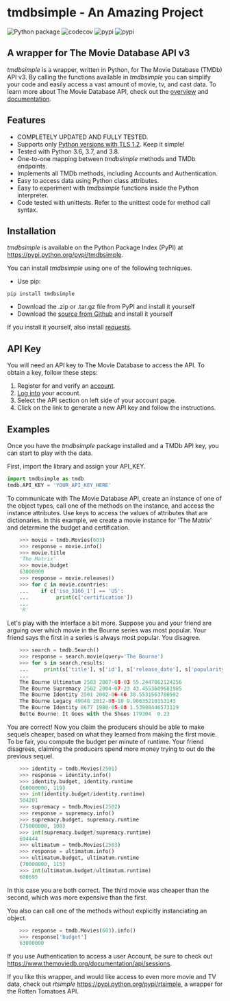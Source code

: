 tmdbsimple - An Amazing Project
==========

![Python package](https://github.com/celiao/tmdbsimple/workflows/build/badge.svg)
![codecov](https://img.shields.io/codecov/c/github/celiao/tmdbsimple)
![pypi](https://img.shields.io/pypi/pyversions/tmdbsimple)
![pypi](https://img.shields.io/pypi/v/tmdbsimple)

A wrapper for The Movie Database API v3
---------------------------------------
*tmdbsimple* is a wrapper, written in Python, for The Movie Database (TMDb) API
v3.  By calling the functions available in *tmdbsimple* you can simplify your
code and easily access a vast amount of movie, tv, and cast data.  To learn
more about The Movie Database API, check out the [overview](
http://www.themoviedb.org/documentation/api) and [documentation](
https://developers.themoviedb.org/3).

Features
--------
- COMPLETELY UPDATED AND FULLY TESTED.
- Supports only [Python versions with TLS
  1.2](http://pyfound.blogspot.com/2017/01/time-to-upgrade-your-python-tls-v12.html).
  Keep it simple!
- Tested with Python 3.6, 3.7, and 3.8.
- One-to-one mapping between *tmdbsimple* methods and TMDb endpoints.
- Implements all TMDb methods, including Accounts and Authentication.
- Easy to access data using Python class attributes.
- Easy to experiment with *tmdbsimple* functions inside the Python interpreter.
- Code tested with unittests.  Refer to the unittest code for method call syntax.

Installation
------------
*tmdbsimple* is available on the Python Package Index (PyPI) at
https://pypi.python.org/pypi/tmdbsimple.

You can install *tmdbsimple* using one of the following techniques.

- Use pip:

```
pip install tmdbsimple
```

- Download the .zip or .tar.gz file from PyPI and install it yourself
- Download the [source from Github](http://github.com/celiao/tmdbsimple) and
  install it yourself

If you install it yourself, also install
[requests](https://requests.readthedocs.io/en/master/).

API Key
-------
You will need an API key to The Movie Database to access the API.  To obtain a
key, follow these steps:

1) Register for and verify an [account](https://www.themoviedb.org/account/signup).
2) [Log into](https://www.themoviedb.org/login) your account.
3) Select the API section on left side of your account page.
4) Click on the link to generate a new API key and follow the instructions.

Examples
--------
Once you have the *tmdbsimple* package installed and a TMDb API key, you can
start to play with the data.

First, import the library and assign your API_KEY.

```python
import tmdbsimple as tmdb
tmdb.API_KEY = 'YOUR_API_KEY_HERE'
```

To communicate with The Movie Database API, create an instance of one of the
object types, call one of the methods on the instance, and access the instance
attributes.  Use keys to access the values of attributes that are dictionaries.
In this example, we create a movie instance for 'The Matrix' and determine the
budget and certification.

```python
    >>> movie = tmdb.Movies(603)
    >>> response = movie.info()
    >>> movie.title
    'The Matrix'
    >>> movie.budget
    63000000
    >>> response = movie.releases()
    >>> for c in movie.countries:
    ...    if c['iso_3166_1'] == 'US':
    ...         print(c['certification'])
    ...
    'R'
```

Let's play with the interface a bit more.  Suppose you and your friend are
arguing over which movie in the Bourne series was most popular.  Your friend
says the first in a series is always most popular.  You disagree.

```python
    >>> search = tmdb.Search()
    >>> response = search.movie(query='The Bourne')
    >>> for s in search.results:
    ...     print(s['title'], s['id'], s['release_date'], s['popularity'])
    ...
    The Bourne Ultimatum 2503 2007-08-03 55.2447062124256
    The Bourne Supremacy 2502 2004-07-23 43.4553609681985
    The Bourne Identity 2501 2002-06-06 38.5531563780592
    The Bourne Legacy 49040 2012-08-10 9.90635210153143
    The Bourne Identity 8677 1988-05-08 1.53988446573129
    Bette Bourne: It Goes with the Shoes 179304  0.23
```

You are correct!  Now you claim the producers should be able to make sequels
cheaper, based on what they learned from making the first movie.  To be fair,
you compute the budget per minute of runtime.  Your friend disagrees, claiming
the producers spend more money trying to out do the previous sequel.

```python
    >>> identity = tmdb.Movies(2501)
    >>> response = identity.info()
    >>> identity.budget, identity.runtime
    (60000000, 119)
    >>> int(identity.budget/identity.runtime)
    504201
    >>> supremacy = tmdb.Movies(2502)
    >>> response = supremacy.info()
    >>> supremacy.budget, supremacy.runtime
    (75000000, 108)
    >>> int(supremacy.budget/supremacy.runtime)
    694444
    >>> ultimatum = tmdb.Movies(2503)
    >>> response = ultimatum.info()
    >>> ultimatum.budget, ultimatum.runtime
    (70000000, 115)
    >>> int(ultimatum.budget/ultimatum.runtime)
    608695
```

In this case you are both correct.  The third movie was cheaper than the
second, which was more expensive than the first.

You also can call one of the methods without explicitly instanciating an
object.

```python
    >>> response = tmdb.Movies(603).info()
    >>> response['budget']
    63000000
```

If you use Authentication to access a user Account, be sure to check out
https://www.themoviedb.org/documentation/api/sessions.

If you like this wrapper, and would like access to even more movie and TV data,
check out *rtsimple* https://pypi.python.org/pypi/rtsimple, a wrapper for the
Rotten Tomatoes API.
